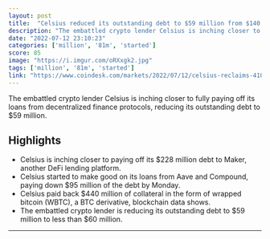 ```yaml
---
layout: post
title:  "Celsius reduced its outstanding debt to $59 million from $140 million."
description: "The embattled crypto lender Celsius is inching closer to fully paying off its loans from decentralized finance protocols, reducing its outstanding debt to $59 million."
date: "2022-07-12 23:10:23"
categories: ['million', '81m', 'started']
score: 85
image: "https://i.imgur.com/oRXxgk2.jpg"
tags: ['million', '81m', 'started']
link: "https://www.coindesk.com/markets/2022/07/12/celsius-reclaims-410m-of-steth-tokens-after-paying-down-81m-debt-to-aave/"
---
```


The embattled crypto lender Celsius is inching closer to fully paying off its loans from decentralized finance protocols, reducing its outstanding debt to $59 million.

## Highlights

- Celsius is inching closer to paying off its $228 million debt to Maker, another DeFi lending platform.
- Celsius started to make good on its loans from Aave and Compound, paying down $95 million of the debt by Monday.
- Celsius paid back $440 million of collateral in the form of wrapped bitcoin (WBTC), a BTC derivative, blockchain data shows.
- The embattled crypto lender is reducing its outstanding debt to $59 million to less than $60 million.

---

